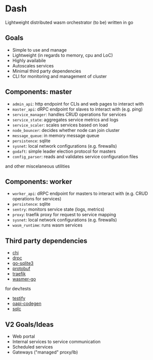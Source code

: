 # Dash
Lightweight distributed wasm orchestrator (to be) written in go

## Goals

- Simple to use and manage
- Lightweight (in regards to memory, cpu and LoC)
- Highly availabile
- Autoscales services
- Minimal third party dependencies
- CLI for monitoring and management of cluster

## Components: master
- `admin_api`: http endpoint for CLIs and web pages to interact with
- `master_api`: dRPC endpoint for slaves to interact with (e.g. ping)
- `service_manager`: handles CRUD operations for services
- `service_state`: aggregates service metrics and logs
- `service_scaler`: scales services based on load
- `node_bouncer`: decides whether node can join cluster
- `message_queue`: in memory message queue
- `persistence`: sqlite
- `sysnet`: local network configurations (e.g. firewalls)
- `godaft`: simple leader election protocol for masters
- `config_parser`: reads and validates service configuration files

and other miscelaneous utilities

## Components: worker
- `worker_api`: dRPC endpoint for masters to interact with (e.g. CRUD operations for services)
- `persistence`: sqlite
- `sentry`: monitors service state (logs, metrics)
- `proxy`: traefik proxy for request to service mapping
- `sysnet`: local network configurations (e.g. firewalls)
- `wasm_runtime`: runs wasm services

## Third party dependencies
- [chi](https://github.com/go-chi/chi)
- [drpc](https://github.com/storj/drpc)
- [go-sqlite3](https://github.com/mattn/go-sqlite3)
- [protobuf](https://github.com/golang/protobuf)
- [traefik](https://github.com/traefik/traefik)
- [wasmer-go](https://github.com/wasmerio/wasmer-go)

for dev/tests
- [testify](https://github.com/stretchr/testify)
- [oapi-codegen](https://github.com/deepmap/oapi-codegen)
- [sqlc](https://github.com/sqlc-dev/sqlc)

## V2 Goals/Ideas
- Web portal
- Internal services to service communication
- Scheduled services
- Gateways ("managed" proxy/lb)
